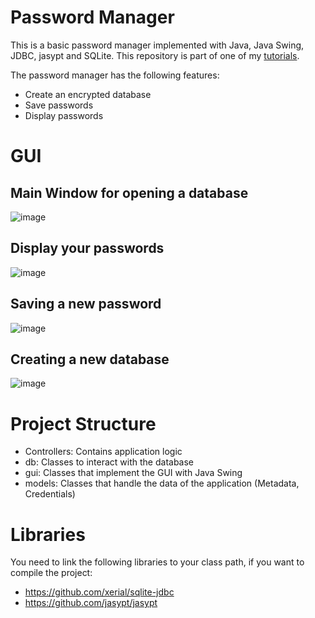 # Password Manager

This is a basic password manager implemented with Java, Java Swing, JDBC, jasypt and SQLite. This repository is part of one of my [tutorials](https://youtube.com/playlist?list=PLNm1BoGDChIKMfTPALitlzR_JQA6RZARY).

The password manager has the following features:
- Create an encrypted database
- Save passwords
- Display passwords

# GUI

## Main Window for opening a database

![image](https://user-images.githubusercontent.com/39222224/216790575-21c58a32-4fd8-4fd7-96fa-8e27f09cd305.png)

## Display your passwords

![image](https://user-images.githubusercontent.com/39222224/216790606-e357948f-5f1a-402a-8625-ebf30c9b97ce.png)

## Saving a new password

![image](https://user-images.githubusercontent.com/39222224/216790618-a56e48f0-9f08-4658-bc88-25e9de4dabcf.png)

## Creating a new database

![image](https://user-images.githubusercontent.com/39222224/216790587-7ecbaf1e-a3b9-4a01-9271-1f1af04d155b.png)

# Project Structure

- Controllers: Contains application logic
- db: Classes to interact with the database
- gui: Classes that implement the GUI with Java Swing
- models: Classes that handle the data of the application (Metadata, Credentials)

# Libraries
You need to link the following libraries to your class path, if you want to compile the project:

- https://github.com/xerial/sqlite-jdbc
- https://github.com/jasypt/jasypt

